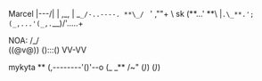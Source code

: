 Marcel
|\---/|
| ,_, |
\_`_/-..----.
**\_/ ` ' ,""+ \ sk
(**...' **\ |`.\_**.';
(_,...'(_,.`\_\_)/'.....+

NOA:
/\_/\
((@v@))
():::()
VV-VV

mykyta
**
(\,--------'()'--o
(\_ \_** /~"
(_)_) (_)_)
